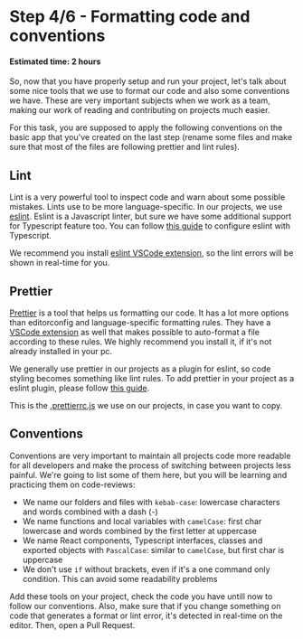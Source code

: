 # Step 4/6 - Formatting code and conventions
#### Estimated time: 2 hours

So, now that you have properly setup and run your project, let's talk about some nice tools that we use to format our code and also some conventions we have. These are very important subjects when we work as a team, making our work of reading and contributing on projects much easier.

For this task, you are supposed to apply the following conventions on the basic app that you've created on the last step (rename some files and make sure that most of the files are following prettier and lint rules).

## Lint

Lint is a very powerful tool to inspect code and warn about some possible mistakes. Lints use to be more language-specific. In our projects, we use [eslint](https://eslint.org/). Eslint is a Javascript linter, but sure we have some additional support for Typescript feature too. You can follow [this guide](https://typescript-eslint.io/docs/linting/) to configure eslint with Typescript.

We recommend you install [eslint VSCode extension](https://marketplace.visualstudio.com/items?itemName=dbaeumer.vscode-eslint), so the lint errors will be shown in real-time for you.

## Prettier

[Prettier](https://prettier.io/) is a tool that helps us formatting our code. It has a lot more options than editorconfig and language-specific formatting rules. They have a [VSCode extension](https://marketplace.visualstudio.com/items?itemName=esbenp.prettier-vscode) as well that makes possible to auto-format a file according to these rules. We highly recommend you install it, if it's not already installed in your pc.

We generally use prettier in our projects as a plugin for eslint, so code styling becomes something like lint rules. To add prettier in your project as a eslint plugin, please follow [this guide](https://github.com/prettier/eslint-plugin-prettier).

This is the [.prettierrc.js](https://github.com/indigotech/template-react/blob/master/.prettierrc.js) we use on our projects, in case you want to copy.

## Conventions

Conventions are very important to maintain all projects code more readable for all developers and make the process of switching between projects less painful. We're going to list some of them here, but you will be learning and practicing them on code-reviews:

+ We name our folders and files with `kebab-case`: lowercase characters and words combined with a dash (-)
+ We name functions and local variables with `camelCase`: first char lowercase and words combined by the first letter at uppercase
+ We name React components, Typescript interfaces, classes and exported objects with `PascalCase`: similar to `camelCase`, but first char is uppercase
+ We don't use `if` without brackets, even if it's a one command only condition. This can avoid some readability problems

Add these tools on your project, check the code you have untill now to follow our conventions. Also, make sure that if you change something on code that generates a format or lint error, it's detected in real-time on the editor. Then, open a Pull Request.
